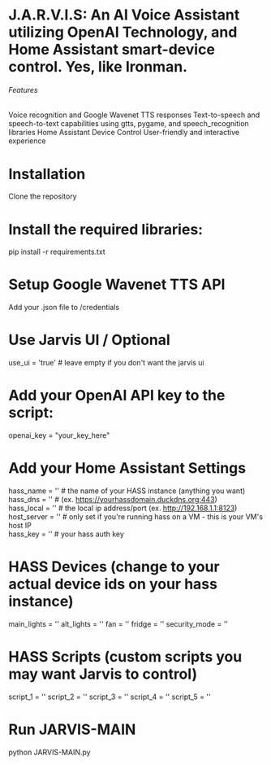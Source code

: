 # J.A.R.V.I.S: An AI Voice Assistant utilizing OpenAI Technology, and Home Assistant smart-device control. Yes, like Ironman.


###### Features ######

Voice recognition and Google Wavenet TTS responses
Text-to-speech and speech-to-text capabilities using gtts, pygame, and speech_recognition libraries
Home Assistant Device Control
User-friendly and interactive experience

# Installation

Clone the repository

# Install the required libraries:

pip install -r requirements.txt

# Setup Google Wavenet TTS API

Add your .json file to /credentials

# Use Jarvis UI / Optional
use_ui = 'true'     # leave empty if you don't want the jarvis ui

# Add your OpenAI API key to the script:

openai_key = "your_key_here"

# Add your Home Assistant Settings
hass_name = ''  # the name of your HASS instance (anything you want) <br>
hass_dns = ''   # (ex. https://yourhassdomain.duckdns.org:443) <br>
hass_local = ''    # the local ip address/port (ex. http://192.168.1.1:8123) <br>
host_server = ''   # only set if you're running hass on a VM - this is your VM's host IP <br>
hass_key = '' # your hass auth key <br>

# HASS Devices (change to your actual device ids on your hass instance)
main_lights = ''
alt_lights = '' 
fan = ''
fridge = ''
security_mode = ''

# HASS Scripts (custom scripts you may want Jarvis to control)
script_1 = ''
script_2 = ''
script_3 = ''
script_4 = ''
script_5 = ''

# Run JARVIS-MAIN
python JARVIS-MAIN.py

